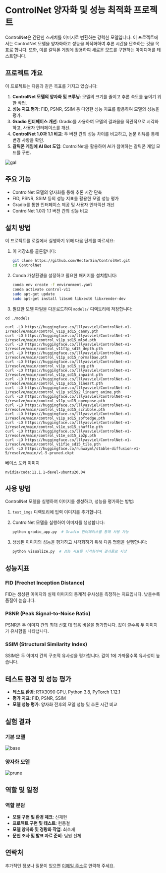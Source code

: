 # ControlNet 양자화 및 성능 최적화 프로젝트

ControlNet은 간단한 스케치를 이미지로 변환하는 강력한 모델입니다. 이 프로젝트에서는 ControlNet 모델을 양자화하고 성능을 최적화하여 추론 시간을 단축하는 것을 목표로 합니다. 또한, 이를 갈틱폰 게임에 활용하여 새로운 모드를 구현하는 아이디어를 테스트합니다.

## 프로젝트 개요

이 프로젝트는 다음과 같은 목표를 가지고 있습니다:

1. **ControlNet 모델의 양자화 및 프루닝**: 모델의 크기를 줄이고 추론 속도를 높이기 위한 작업.
2. **성능 지표 평가**: FID, PSNR, SSIM 등 다양한 성능 지표를 활용하여 모델의 성능을 평가.
3. **Gradio 인터페이스 개선**: Gradio를 사용하여 모델의 결과물을 직관적으로 시각화하고, 사용자 인터페이스를 개선.
4. **ControlNet 1.0과 1.1 비교**: 두 버전 간의 성능 차이를 비교하고, 논문 리뷰를 통해 변경 사항을 확인.
5. **갈틱폰 게임에 AI Bot 도입**: ControlNet을 활용하여 AI가 참여하는 갈틱폰 게임 모드를 구현.

![gal](img/gal.png)

## 주요 기능

- ControlNet 모델의 양자화를 통해 추론 시간 단축
- FID, PSNR, SSIM 등의 성능 지표를 활용한 모델 성능 평가
- Gradio를 통한 인터페이스 제공 및 사용자 인터랙션 개선
- ControlNet 1.0과 1.1 버전 간의 성능 비교

## 설치 방법

이 프로젝트를 로컬에서 실행하기 위해 다음 단계를 따르세요:

1. 이 저장소를 클론합니다:

    ```bash
    git clone https://github.com/HectorSin/ControlNet.git
    cd ControlNet
    ```

2. Conda 가상환경을 설정하고 필요한 패키지를 설치합니다:

    ```bash
    conda env create -f environment.yaml
    conda activate control-v11
    sudo apt-get update
    sudo apt-get install libsm6 libxext6 libxrender-dev
    ```

3. 필요한 모델 파일을 다운로드하여 `models/` 디렉토리에 저장합니다:

```
cd ./models

curl -LO https://huggingface.co/lllyasviel/ControlNet-v1-1/resolve/main/control_v11p_sd15_canny.pth
curl -LO https://huggingface.co/lllyasviel/ControlNet-v1-1/resolve/main/control_v11p_sd15_mlsd.pth
curl -LO https://huggingface.co/lllyasviel/ControlNet-v1-1/resolve/main/control_v11f1p_sd15_depth.pth
curl -LO https://huggingface.co/lllyasviel/ControlNet-v1-1/resolve/main/control_v11p_sd15_normalbae.pth
curl -LO https://huggingface.co/lllyasviel/ControlNet-v1-1/resolve/main/control_v11p_sd15_seg.pth
curl -LO https://huggingface.co/lllyasviel/ControlNet-v1-1/resolve/main/control_v11p_sd15_inpaint.pth
curl -LO https://huggingface.co/lllyasviel/ControlNet-v1-1/resolve/main/control_v11p_sd15_lineart.pth
curl -LO https://huggingface.co/lllyasviel/ControlNet-v1-1/resolve/main/control_v11p_sd15s2_lineart_anime.pth
curl -LO https://huggingface.co/lllyasviel/ControlNet-v1-1/resolve/main/control_v11p_sd15_openpose.pth
curl -LO https://huggingface.co/lllyasviel/ControlNet-v1-1/resolve/main/control_v11p_sd15_scribble.pth
curl -LO https://huggingface.co/lllyasviel/ControlNet-v1-1/resolve/main/control_v11p_sd15_softedge.pth
curl -LO https://huggingface.co/lllyasviel/ControlNet-v1-1/resolve/main/control_v11e_sd15_shuffle.pth
curl -LO https://huggingface.co/lllyasviel/ControlNet-v1-1/resolve/main/control_v11e_sd15_ip2p.pth
curl -LO https://huggingface.co/lllyasviel/ControlNet-v1-1/resolve/main/control_v11f1e_sd15_tile.pth
curl -LO https://huggingface.co/runwayml/stable-diffusion-v1-5/resolve/main/v1-5-pruned.ckpt
```

베이스 도커 이미지
```
nvidia/cuda:11.1.1-devel-ubuntu20.04
```

## 사용 방법

ControlNet 모델을 실행하여 이미지를 생성하고, 성능을 평가하는 방법:

1. `test_imgs` 디렉토리에 입력 이미지를 추가합니다.
2. ControlNet 모델을 실행하여 이미지를 생성합니다:

    ```bash
    python gradio_app.py  # Gradio 인터페이스를 통해 사용 가능
    ```

3. 생성된 이미지의 성능을 평가하고 시각화하기 위해 다음 명령을 실행합니다:

    ```bash
    python visualize.py  # 성능 지표를 시각화하여 결과물로 저장
    ```

## 성능지표

### FID (Frechet Inception Distance)
FID는 생성된 이미지와 실제 이미지의 통계적 유사성을 측정하는 지표입니다. 낮을수록 품질이 높습니다.

### PSNR (Peak Signal-to-Noise Ratio)
PSNR은 두 이미지 간의 최대 신호 대 잡음 비율을 평가합니다. 값이 클수록 두 이미지가 유사함을 나타냅니다.

### SSIM (Structural Similarity Index)
SSIM은 두 이미지 간의 구조적 유사성을 평가합니다. 값이 1에 가까울수록 유사성이 높습니다.

## 테스트 환경 및 성능 평가

- **테스트 환경**: RTX3090 GPU, Python 3.8, PyTorch 1.12.1
- **평가 지표**: FID, PSNR, SSIM
- **모델 성능 평가**: 양자화 전후의 모델 성능 및 추론 시간 비교

## 실험 결과

### 기본 모델
![base](img/vis.png)

### 양자화 모델
![prune](img/vis2.png)

## 역할 및 일정

### 역할 분담

- **모델 구현 및 환경 체크**: 신재현
- **프로젝트 구현 및 테스트**: 현동철
- **모델 양자화 및 경량화 작업**: 최호재
- **문헌 조사 및 발표 자료 준비**: 팀원 전체

## 연락처

추가적인 정보나 질문이 있으면 [이메일 주소](mailto:kkang15634@ajou.ac.kr)로 연락해 주세요.